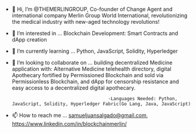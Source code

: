 - 👋 Hi, I’m @THEMERLINGROUP, Co-founder of Change Agent and international company Merlin Group World International, revolutionizing the medical industry with new-aged technology revolutions!
- 👀 I’m interested in ... Blockchain Development: Smart Contracts and dApp creation
- 🌱 I’m currently learning ... Python, JavaScript, Solidity, Hyperledger
- 💞️ I’m looking to collaborate on ... building decentralized Medicine application with: Alternative Medicine telehealth directory, digital Apothecary fortified by Permissioned Blockchain and sold via Permissionless Blockchain, and dApp for censorship resistance and easy access to a decentralized digital apothecary.

                                          -Languages Needed: Python, JavaScript, Solidity, Hyperledger Fabric(Go Lang, Java, JavaScript) 
- 📫 How to reach me ... samueljuansalgado@gmail.com, https://www.linkedin.com/in/blockchainmerlin/ 

<!---
THEMERLINGROUP/THEMERLINGROUP is a ✨ special ✨ repository because its `README.md` (this file) appears on your GitHub profile.
You can click the Preview link to take a look at your changes.
--->
